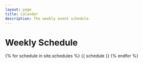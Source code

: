 ```yaml
---
layout: page
title: Calander
description: The weekly event schedule.
---
```


# Weekly Schedule

{% for schedule in site.schedules %}
{{ schedule }}
{% endfor %}
